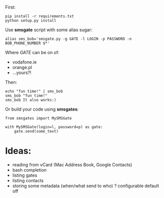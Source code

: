 First:

    pip install -r requirements.txt
    python setup.py install
    
Use **smsgate** script with some alias sugar:

    alias sms_bob='smsgate.py -g GATE -l LOGIN -p PASSWORD -n BOB_PHONE_NUMBER $*'

Where *GATE* can be on of:

* vodafone.ie
* orange.pl
* ...yours?!

Then:

    echo "fun time!" | sms_bob
    sms_bob "fun time!"
    sms_bob It also works:)

Or build your code using **smsgates**:

    from smsgates import MySMSGate

    with MySMSGate(login=l, password=p) as gate:
        gate.send(some_text)

Ideas:
======
* reading from vCard (Mac Address Book, Google Contacts) 
* bash completion
* listing gates
* listing contacts
* storing some metadata (when/what send to who) ? configurable default off